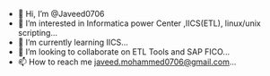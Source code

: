 - 👋 Hi, I’m @Javeed0706
- 👀 I’m interested in Informatica power Center ,IICS(ETL), linux/unix scripting...
- 🌱 I’m currently learning IICS...
- 💞️ I’m looking to collaborate on ETL Tools and SAP FICO...
- 📫 How to reach me javeed.mohammed0706@gmail.com...

<!---
Javeed0706/Javeed0706 is a ✨ special ✨ repository because its `README.md` (this file) appears on your GitHub profile.
You can click the Preview link to take a look at your changes.
--->
